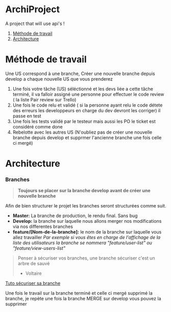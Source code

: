 # ArchiProject

A project that will use api's !

1. [Méthode de travail](#methodedetravail)
2. [Architecture](#architecture) 



# Méthode de travail

Une US correspond à une branche, Créer une nouvelle branche depuis develop a chaque nouvelle US que vous prenderez

1. Une fois votre tâche (US) séléctionné et les devs liée a cette tâche terminé, il va falloir assigné une personne pour effectuer le code review ( la liste Pair review sur Trello)
2. Une fois le code relu et validé ( si la personne ayant relu le code détete des erreurs les developpeurs en charge du dev devront les corriger) il passe en test
3. Une fois les tests validé par le testeur mais aussi les PO le ticket est considéré comme done 
4. Rebelotte avec les autres US (N'oubliez pas de créer une nouvelle branche depuis develop et supprmer l'ancienne branche une fois celle ci mergé)


# Architecture

### Branches

> **Toujours se placer sur la branche develop avant de créer une nouvelle branche**


Afin de bien structurer le projet les branches seront structurées comme suit.

* **Master:** La branche de production, le rendu final. Sans bug
* **Develop:** la branche sur laquelle nous allons merger nos modifications via nos differentes branches
* **feature/[Nom-de-la-branche]:** le nom de la branche sur laquelle vous allez travailler 
*Par exemple si vous êtes en charge de l'affichage de la liste des utilisateurs la branche se nommera "feature/user-list" ou "feature/view-users-list"*

> Penser à sécuriser vos branches, une branche sécuriser c'est un arbre de sauvé 
>- Voltaire

[Tuto sécuriser sa branche](Tuto_branche.md)

Une fois le travail sur la branche terminé et celle ci mergé supprimé la branche, je repète une fois la branche MERGE sur develop vous pouvez la supprimer